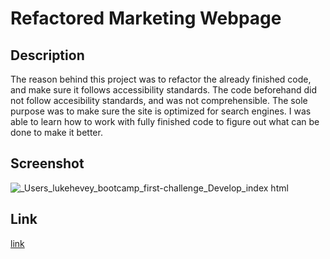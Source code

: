 # Refactored Marketing Webpage


## Description 
The reason behind this project was to refactor the already finished code, and make sure it follows accessibility standards. The code beforehand did not follow accesibility standards, and was not comprehensible. The sole purpose was to make sure the site is optimized for search engines. I was able to learn how to work with fully finished code to figure out what can be done to make it better. 


## Screenshot

![_Users_lukehevey_bootcamp_first-challenge_Develop_index html](https://github.com/lukehevey/first-challenge/assets/135035859/43092271-7781-4bab-a657-ce7a21884cf1)


## Link
[link](https://lukehevey.github.io/first-challenge/#online-reputation-management)
